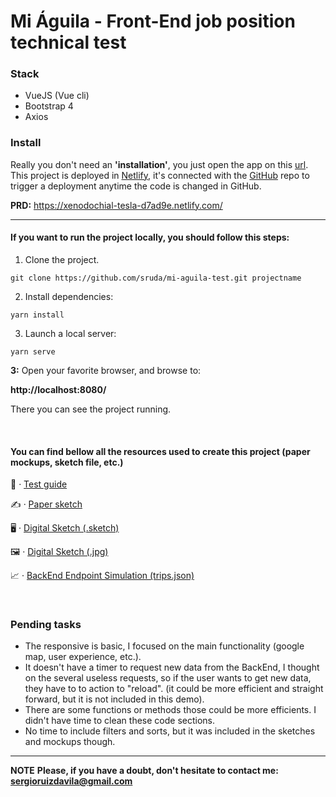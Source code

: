 # Mi Águila - Front-End job position technical test

### Stack
- VueJS (Vue cli)
- Bootstrap 4
- Axios


### Install

Really you don't need an **'installation'**, you just open the app on this [url](https://xenodochial-tesla-d7ad9e.netlify.com/). This project is deployed in [Netlify](https://www.netlify.com/), it's connected with the [GitHub](https://github.com/sruda/mi-aguila-test) repo to trigger a deployment anytime the code is changed in GitHub.


**PRD:** https://xenodochial-tesla-d7ad9e.netlify.com/

-----

#### If you want to run the project locally, you should follow this steps:

1. Clone the project.

```
git clone https://github.com/sruda/mi-aguila-test.git projectname
```

2. Install dependencies:
```shell
yarn install
```

3. Launch a local server:
```shell
yarn serve
```

**3:** Open your favorite browser, and browse to:

**http://localhost:8080/**

There you can see the project running.

<br>


#### You can find bellow all the resources used to create this project (paper mockups, sketch file, etc.)

📑 · [Test guide](https://s3.amazonaws.com/sr-personal-site/Test+Guide.pdf)

✍   · [Paper sketch](https://s3.amazonaws.com/sr-personal-site/Mi+A%CC%81guila+FrontEnd+job+position+test+-+paper+mockups.jpg)

🖥  · [Digital Sketch (.sketch)](https://s3.amazonaws.com/sr-personal-site/mi-aguila.sketch)

🖼  · [Digital Sketch (.jpg)](https://s3.amazonaws.com/sr-personal-site/mi-aguila-sketch)

📈  · [BackEnd Endpoint Simulation (trips.json)](https://s3.amazonaws.com/waysily-img/trips.json)

<br>

### Pending tasks

- The responsive is basic, I focused on the main functionality (google map, user experience, etc.).
- It doesn't have a timer to request new data from the BackEnd, I thought on the several useless requests, so if the user wants to get new data, they have to to action to "reload". (it could be more efficient and straight forward, but it is not included in this demo).
- There are some functions or methods those could be more efficients. I didn't have time to clean these code sections.
- No time to include filters and sorts, but it was included in the sketches and mockups though.

-----

**NOTE**
**Please, if you have a doubt, don't hesitate to contact me: sergioruizdavila@gmail.com**